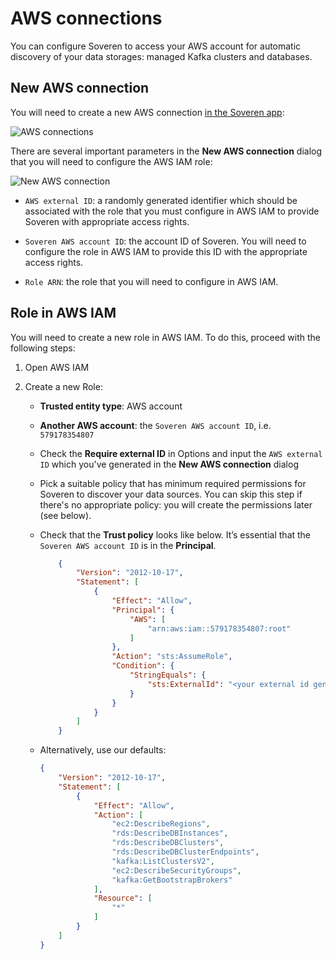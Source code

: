 # AWS connections

You can configure Soveren to access your AWS account for automatic discovery of your data storages: managed Kafka clusters and databases.

## New AWS connection

You will need to create a new AWS connection [in the Soveren app](https://app.soveren.io/infrastructure-access/aws):

![AWS connections](../../img/administration/aws-connections.png "AWS connections")

There are several important parameters in the **New AWS connection** dialog that you will need to configure the AWS IAM role:

![New AWS connection](../../img/administration/new-aws-connection.png "New AWS connection")

* `AWS external ID`: a randomly generated identifier which should be associated with the role that you must configure in AWS IAM to provide Soveren with appropriate access rights.

* `Soveren AWS account ID`: the account ID of Soveren. You will need to configure the role in AWS IAM to provide this ID with the appropriate access rights.

* `Role ARN`: the role that you will need to configure in AWS IAM.

## Role in AWS IAM

You will need to create a new role in AWS IAM. To do this, proceed with the following steps:

1. Open AWS IAM

2. Create a new Role:

    * **Trusted entity type**: AWS account

    * **Another AWS account**: the `Soveren AWS account ID`, i.e. `579178354807`

    * Check the **Require external ID** in Options and input the `AWS external ID` which you've generated in the **New AWS connection** dialog

    * Pick a suitable policy that has minimum required permissions for Soveren to discover your data sources. You can skip this step if there's no appropriate policy: you will create the permissions later (see below).

    * Check that the **Trust policy** looks like below. It’s essential that the `Soveren AWS account ID` is in the **Principal**.

        ```json
            {
                "Version": "2012-10-17",
                "Statement": [
                    {
                        "Effect": "Allow",
                        "Principal": {
                            "AWS": [
                                "arn:aws:iam::579178354807:root"
                            ]
                        },
                        "Action": "sts:AssumeRole",
                        "Condition": {
                            "StringEquals": {
                                "sts:ExternalId": "<your external id generated by Soveren>"
                            }
                        }
                    }
                ]
            }
        ```




    * Alternatively, use our defaults:

        ```json
        {
            "Version": "2012-10-17",
            "Statement": [
                {
                    "Effect": "Allow",
                    "Action": [
                        "ec2:DescribeRegions",
                        "rds:DescribeDBInstances",
                        "rds:DescribeDBClusters",
                        "rds:DescribeDBClusterEndpoints",
                        "kafka:ListClustersV2",
                        "ec2:DescribeSecurityGroups",
                        "kafka:GetBootstrapBrokers"
                    ],
                    "Resource": [
                        "*"
                    ]
                }
            ]
        }
        ```
    